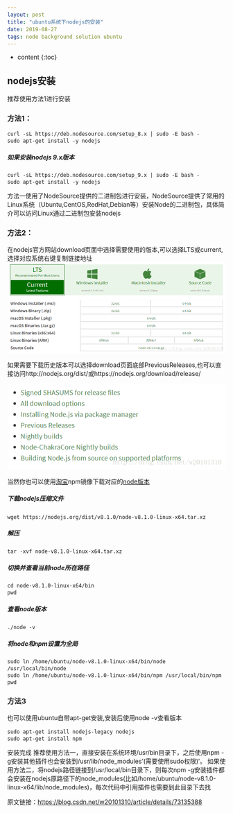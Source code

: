 ```yaml
---
layout: post
title: "ubuntu系统下nodejs的安装"
date: 2019-08-27 
tags: node background solution ubuntu
---
```






* content
{:toc}







## nodejs安装
推荐使用方法1进行安装
### 方法1：
```
curl -sL https://deb.nodesource.com/setup_8.x | sudo -E bash -
sudo apt-get install -y nodejs
```
##### 如果安装nodejs 9.x版本
```
curl -sL https://deb.nodesource.com/setup_9.x | sudo -E bash -
sudo apt-get install -y nodejs
```
方法一使用了NodeSource提供的二进制包进行安装，NodeSource提供了常用的Linux系统（Ubuntu,CentOS,RedHat,Debian等）安装Node的二进制包，具体简介可以访问Linux通过二进制包安装nodejs

### 方法2：  
在nodejs官方网站download页面中选择需要使用的版本,可以选择LTS或current,选择对应系统右键复制链接地址
![node官网](/images/posts/node/node-install.png)  

如果需要下载历史版本可以选择download页面底部PreviousReleases,也可以直接访问http://nodejs.org/dist/或https://nodejs.org/download/release/  

![historyversion](/images/posts/node/node-install2.png)

当然你也可以使用[淘宝](https://www.taobao.com/)npm镜像下载对应的[node版本](https://npm.taobao.org/mirrors/node/)  

##### 下载nodejs压缩文件  
`wget https://nodejs.org/dist/v8.1.0/node-v8.1.0-linux-x64.tar.xz`
##### 解压  
`tar -xvf node-v8.1.0-linux-x64.tar.xz`

##### 切换并查看当前node所在路径
```
cd node-v8.1.0-linux-x64/bin
pwd
```
##### 查看node版本
`./node -v`

##### 将node和npm设置为全局
```
sudo ln /home/ubuntu/node-v8.1.0-linux-x64/bin/node /usr/local/bin/node
sudo ln /home/ubuntu/node-v8.1.0-linux-x64/bin/npm /usr/local/bin/npm
pwd
```

### 方法3
也可以使用ubuntu自带apt-get安装,安装后使用node -v查看版本  
```
sudo apt-get install nodejs-legacy nodejs
sudo apt-get install npm
```

安装完成
推荐使用方法一，直接安装在系统环境/usr/bin目录下，之后使用npm -g安装其他插件也会安装到/usr/lib/node_modules’(需要使用sudo权限)‘。
如果使用方法二，将nodejs路径链接到/usr/local/bin目录下，则每次npm -g安装插件都会安装在nodejs原路径下的node_modules(比如/home/ubuntu/node-v8.1.0-linux-x64/lib/node_modules)，每次代码中引用插件也需要到此目录下去找

原文链接：https://blog.csdn.net/w20101310/article/details/73135388